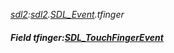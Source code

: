 _[sdl2](../../modules/sdl2/sdl2-module.md):[sdl2](../../modules/sdl2/sdl2-module.md).[SDL\_Event](../../modules/sdl2/sdl2-sdl_event.md).tfinger_
##### Field tfinger:[SDL_TouchFingerEvent](../../modules/sdl2/sdl2-sdl_touchfingerevent.md)
